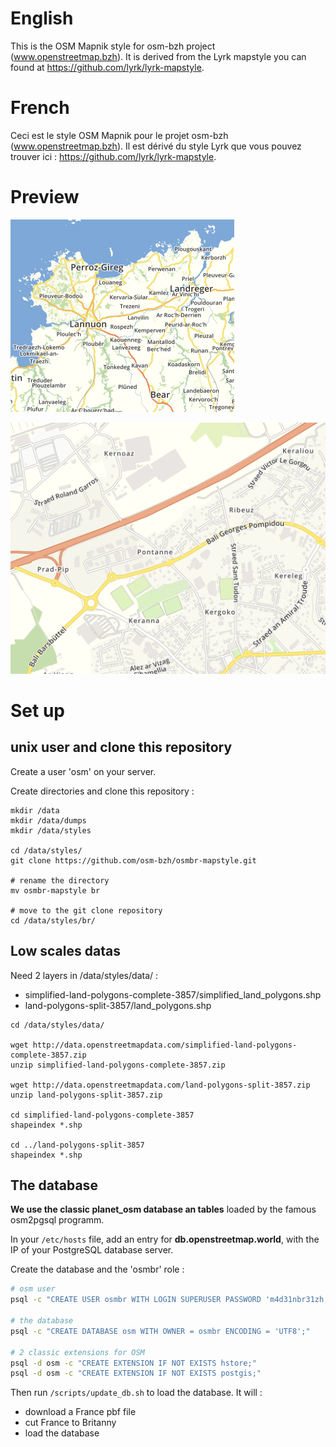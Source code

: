 # English

This is the OSM Mapnik style for osm-bzh project (www.openstreetmap.bzh).
It is derived from the Lyrk mapstyle you can found at https://github.com/lyrk/lyrk-mapstyle.

# French

Ceci est le style OSM Mapnik pour le projet osm-bzh (www.openstreetmap.bzh).
Il est dérivé du style Lyrk que vous pouvez trouver ici : https://github.com/lyrk/lyrk-mapstyle.

# Preview

![preview1](/preview1.png "preview1")

![preview2](/preview2.png "preview2")

# Set up

## unix user and clone this repository

Create a user 'osm' on your server.

Create directories and clone this repository :

```
mkdir /data
mkdir /data/dumps
mkdir /data/styles

cd /data/styles/
git clone https://github.com/osm-bzh/osmbr-mapstyle.git

# rename the directory
mv osmbr-mapstyle br

# move to the git clone repository
cd /data/styles/br/
```

## Low scales datas

Need 2 layers in /data/styles/data/ :

* simplified-land-polygons-complete-3857/simplified_land_polygons.shp
* land-polygons-split-3857/land_polygons.shp

```
cd /data/styles/data/

wget http://data.openstreetmapdata.com/simplified-land-polygons-complete-3857.zip
unzip simplified-land-polygons-complete-3857.zip

wget http://data.openstreetmapdata.com/land-polygons-split-3857.zip
unzip land-polygons-split-3857.zip

cd simplified-land-polygons-complete-3857
shapeindex *.shp

cd ../land-polygons-split-3857
shapeindex *.shp
```


## The database

**We use the classic planet_osm database an tables** loaded by the famous osm2pgsql programm.

In your ```/etc/hosts``` file, add an entry for **db.openstreetmap.world**, with the IP of your PostgreSQL database server.


Create the database and the 'osmbr' role : 

```bash
# osm user
psql -c "CREATE USER osmbr WITH LOGIN SUPERUSER PASSWORD 'm4d31nbr31zh';"

# the database
psql -c "CREATE DATABASE osm WITH OWNER = osmbr ENCODING = 'UTF8';"

# 2 classic extensions for OSM
psql -d osm -c "CREATE EXTENSION IF NOT EXISTS hstore;"
psql -d osm -c "CREATE EXTENSION IF NOT EXISTS postgis;"
```

Then run ```/scripts/update_db.sh``` to load the database.
It will :

* download a France pbf file
* cut France to Britanny
* load the database




